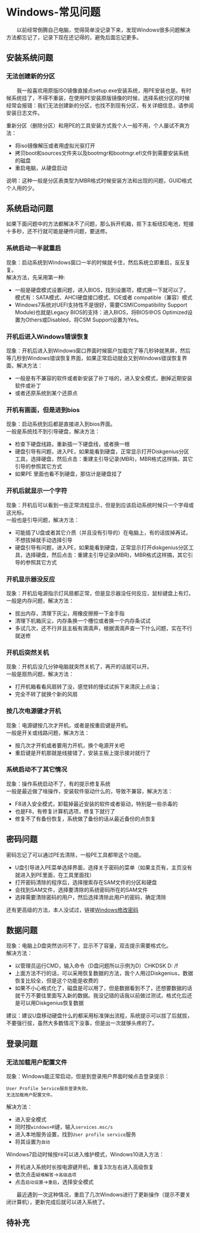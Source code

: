 # Windows-常见问题
&#8195;&#8195;以前经常倒腾自己电脑，觉得简单没记录下来，发现Windows很多问题解决方法都忘记了，记录下现在还记得的，避免后面忘记更多。

## 安装系统问题
### 无法创建新的分区
&#8195;&#8195;我一般喜欢用原版ISO镜像直接点setup.exe安装系统，用PE安装也是。有时候系统挂了，不得不重装，在使用PE安装原版镜像的时候，选择系统分区的时候经常会报错：我们无法创建新的分区，也找不到现有分区，有关详细信息，请参阅安装日志文件。

重新分区（删除分区）和用PE的工具安装方式我个人一般不用，个人屡试不爽方法：
- 将iso镜像解压或者用虚拟光驱打开
- 拷贝boot和sources文件夹以及bootmgr和bootmgr.efi文件到需要安装系统的磁盘
- 重启电脑，从硬盘启动

说明：这种一般是分区表类型为MBR格式时候安装方法和出现的问题，GUID格式个人用的少。
## 系统启动问题
如果下面问题中的方法都解决不了问题，那么拆开机箱，抠下主板纽扣电池，短接十多秒，还不行就可能是硬件问题，要送修。
### 系统启动一半就重启
现象：启动系统到Windows窗口一半的时候就卡住，然后系统立即重启，反反复复。     
解决方法，先采用第一种:
- 一般是硬盘模式设置问题，进入BIOS，找到设置项，模式换一下就可以了，模式有：SATA模式、AHCI硬盘接口模式、IDE或者 compatible（兼容）模式 
- Windows7系统对UEFI支持性不是很好，需要CSM(Compatibility Support Module)也就是Legacy BIOS的支持：进入BIOS，将BIOS中OS Optimized设置为Others或Disabled，将CSM Support设置为Yes。

### 开机后进入Windows错误恢复
现象：开机后进入到Windows窗口界面时候窗户加载完了等几秒钟就黑屏，然后等几秒到Windows错误恢复界面，如果正常启动就会又到Windows错误恢复界面，解决方法：
- 一般是有不兼容的软件或者新安装了补丁啥的，进入安全模式，删掉近期安装软件或补丁
- 或者还原系统到某个还原点

### 开机有画面，但是进到bios
现象：启动系统到后都是直接进入到bios界面。      
一般是系统找不到引导硬盘，解决方法：
- 检查下硬盘线路，重新插一下硬盘线，或者换一根
- 硬盘引导有问题，进入PE，如果能看到硬盘，正常显示打开Diskgenius分区工具，选择硬盘，然后点击：重建主引导记录(MBR)，MBR格式这样搞，其它引导的参照其它方式
- 如果PE 里面也看不到硬盘，那估计是硬盘挂了

### 开机后就显示一个字符
现象：开机后可以看到一些正常流程显示，但是到应该启动系统时候只一个字母或这光标。    
一般也是引导问题，解决方法：
- 可能插了U盘或者其它介质（并且没有引导的）在电脑上，有的话拔掉再试，不想拔掉就手动选择引导
- 硬盘引导有问题，进入PE，如果能看到硬盘，正常显示打开diskgenius分区工具，选择硬盘，然后点击：重建主引导记录(MBR)，MBR格式这样搞，其它引导的参照其它方式

### 开机显示器没反应
现象：开机后电源指示灯风扇都正常，但是显示器没任何反应，鼠标键盘上有灯。   
一般是内存问题，解决方法：
- 拔出内存，清理下灰尘，用橡皮擦擦一下金手指
- 清理下机箱灰尘，内存条换一个槽位或者换一个内存条试试
- 多试几次，还不行并且主板有滴滴声，根据滴滴声查一下什么问题，实在不行就送修

### 开机后突然关机
现象：开机后没几分钟电脑就突然关机了，再开的话就可以开。   
一般是扇热问题，解决方法：
- 打开机箱看看风扇转了没，感觉转的慢试试拆下来清灰上点油；
- 完全不转了就换个新的风扇

### 按几次电源键才开机
现象：电源键按几次才开机，或者是按重启键是开机。   
一般是开关或线路问题，解决方法：
- 按几次才开机或者要用力开机，换个电源开关吧
- 重启键是开机那就是线接错了，安装主板上提示接对就行了

### 系统启动不了其它情况
现象：操作系统启动不了，有的提示修复系统    
一般是最近做了啥操作，安装软件驱动什么的，导致不兼容，解决方法：
- F8进入安全模式，卸载掉最近安装的软件或者驱动，特别是一些杀毒的
- 也是F8，有修复计算机选项，修复下就行了
- 修复不了有备份恢复，系统做了备份的话从最近备份的点恢复

## 密码问题
密码忘记了可以通过PE去清除，一般PE工具都带这个功能。
- U盘引导进入PE菜单选择界面，选择关于密码的菜单（如果主页有，主页没有就进入到PE里面，在工具里面找）
- 打开密码清除的程序后，选择搜索存在SAM文件的分区和硬盘
- 会找到SAM文件，选择要清除的系统密码所在的SAM文件
- 选择需要清除密码的用户，然后选择清除此用户的密码，确定清除

还有更高级的方法，本人没试过，链接[Windows修改密码](https://baijiahao.baidu.com/s?id=1673422048088389164&wfr=spider&for=pc)

## 数据问题
现象：电脑上D盘突然访问不了，显示不了容量，双击提示需要格式化。    
解决方法：
- 以管理员运行CMD，输入命令（D盘问题所以示例为D）CHKDSK D: /f 
- 上面方法不行的话，可以采用恢复数据的方法，我个人用过Diskgenius，数据恢复比较全，但是这个功能是收费的
- 如果不小心格式化了，磁盘是可以用了，但是数据看到不了，还想要数据的话就千万不要往里面写入新的数据。我没记错的话我以前做过测试，格式化后还是可以用Diskgenius恢复数据

建议：建议U盘移动硬盘什么的都采用标准弹出流程，系统提示可以拔了后就拔，不要强行拔，虽然大多数情况下没事，但是出一次就够头疼的了。

## 登录问题
### 无法加载用户配置文件
现象：Windows能正常启动，但是到登录用户界面时候点击登录提示：
```
User Profile Service服务登录失败。
无法加载用户配置文件。
```
解决方法：
- 进入安全模式
- 同时按`windows+R`键，输入`services.msc/s`
- 进入本地服务设置，找到`User profile service`服务
- 将其设置为`自动`

Windows7启动时候按`F8`可以进入维护模式，Windows10进入方法：
- 开机进入系统时长按电源键开机，重复3次左右进入高级恢复
- 依次点击`疑难解答`->`高级选项`
- 点击`启动设置`->`重启`，选择安全模式

&#8195;&#8195;最近遇到一次这种情况，重启了几次Windows进行了更新操作（提示不要关闭计算机），更新完成后就可以进入系统了。
## 待补充
